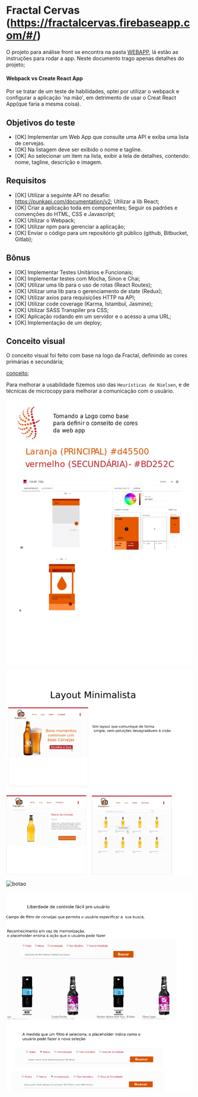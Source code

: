 # Fractal Cervas (https://fractalcervas.firebaseapp.com/#/)

O projeto para análise front se encontra na pasta [WEBAPP](/webapp), lá estão as instruções para rodar a app.
Neste documento trago apenas detalhes do projeto;

#### Webpack vs Create React App
Por se tratar de um teste de habilidades, optei por utilizar o webpack e configurar a aplicação 'na mão', em detrimento de usar o Creat React App(que faria a mesma coisa). 


## Objetivos do teste

* [OK] Implementar um Web App que consulte uma API e exiba uma lista de cervejas. 
* [OK] Na listagem deve ser exibido o nome e tagline. 
* [OK] Ao selecionar um item na lista, exibir a tela de detalhes, contendo: nome, tagline, descrição e imagem.


## Requisitos

* [OK] Utilizar a seguinte API no desafio: https://punkapi.com/documentation/v2;
Utilizar a lib React;
* [OK] Criar a aplicação toda em componentes;
Seguir os padrões e convenções do HTML, CSS e Javascript;
* [OK] Utilizar o Webpack;
* [OK] Utilizar npm para gerenciar a aplicação;
* [OK] Enviar o código para um repositório git público (github, Bitbucket, Gitlab);

## Bônus

* [OK] Implementar Testes Unitários e Funcionais;
* [OK] Implementar testes com Mocha, Sinon e Chai;
* [OK] Utilizar uma lib para o uso de rotas (React Routes);
* [OK] Utilizar uma lib para o gerenciamento de state (Redux);
* [OK] Utilizar axios para requisições HTTP na API;
* [OK] Utilizar code coverage (Karma, Istambul, Jasmine);
* [OK] Utilizar SASS Transpiler pra CSS;
* [OK] Aplicação rodando em um servidor e o acesso a uma URL;
* [OK] Implementação de um deploy;


## Conceito visual
O conceito visual foi feito com base na logo da Fractal, definindo as cores primárias e secundária;

[conceito](/ux-images/conceito.png);

Para melhorar a usabilidade fizemos uso das ```Heurísticas de Nielsen```, e de  técnicas de microcopy para melhorar a comunicação com o usuário.


![conceito](https://raw.githubusercontent.com/jeffersondesouza/fractal-beers/master/ux-images/conceito.png)


![minimalismo](https://raw.githubusercontent.com/jeffersondesouza/fractal-beers/master/ux-images/minimalismo.png)

![botao](https://raw.githubusercontent.com/jeffersondesouza/fractal-beers/master/ux-images/microcopy-bot%C3%A3o.png)

![filtro](https://raw.githubusercontent.com/jeffersondesouza/fractal-beers/master/ux-images/filtro.png)

